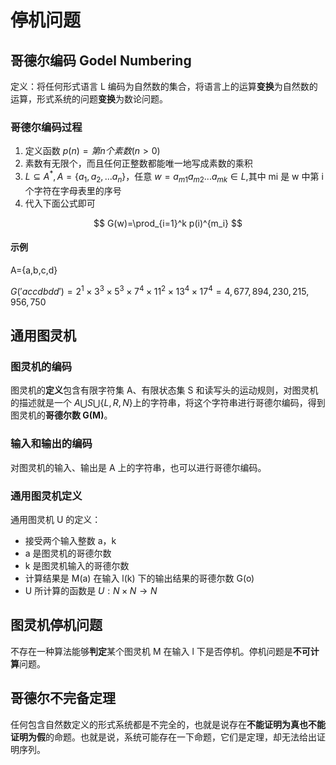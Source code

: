# 停机问题

## 哥德尔编码 Godel Numbering

定义：将任何形式语言 L 编码为自然数的集合，将语言上的运算**变换**为自然数的运算，形式系统的问题**变换**为数论问题。

### 哥德尔编码过程

1. 定义函数 $p(n)=第 n 个素数(n>0)$
2. 素数有无限个，而且任何正整数都能唯一地写成素数的乘积
3. $L \subseteq A^*,A=\{a_1,a_2,...a_n\}$，任意 $w=a_{m1}a_{m2}...a_{mk}\in L$,其中 mi 是 w 中第 i 个字符在字母表里的序号
4. 代入下面公式即可

$$
G(w)=\prod_{i=1}^k p(i)^{m_i}
$$

#### 示例

A={a,b,c,d}

$G('accdbdd')=2^1\times3^3\times5^3\times7^4\times11^2\times13^4\times17^4=4,677,894,230,215,956,750$

## 通用图灵机

### 图灵机的编码

图灵机的**定义**包含有限字符集 A、有限状态集 S 和读写头的运动规则，对图灵机的描述就是一个 $A \bigcup S \bigcup \{L,R,N\}$上的字符串，将这个字符串进行哥德尔编码，得到图灵机的**哥德尔数 G(M)**。

### 输入和输出的编码

对图灵机的输入、输出是 A 上的字符串，也可以进行哥德尔编码。

### 通用图灵机定义

通用图灵机 U 的定义：

- 接受两个输入整数 a，k
- a 是图灵机的哥德尔数
- k 是图灵机输入的哥德尔数
- 计算结果是 M(a) 在输入 l(k) 下的输出结果的哥德尔数 G(o)
- U 所计算的函数是 $U:N\times N \rightarrow N$

## 图灵机停机问题

不存在一种算法能够**判定**某个图灵机 M 在输入 l 下是否停机。停机问题是**不可计算**问题。

## 哥德尔不完备定理

任何包含自然数定义的形式系统都是不完全的，也就是说存在**不能证明为真也不能证明为假**的命题。也就是说，系统可能存在一下命题，它们是定理，却无法给出证明序列。
